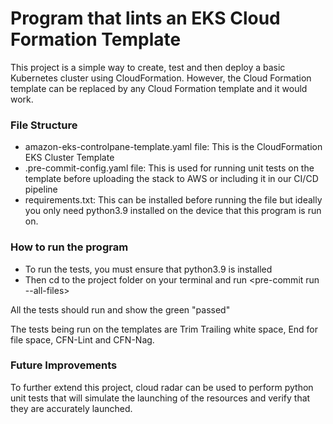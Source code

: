 # Program that lints an EKS Cloud Formation Template

This project is a simple way to create, test and then deploy a basic Kubernetes cluster using CloudFormation. However, the Cloud Formation template can be replaced by any Cloud Formation template and it would work.


### File Structure

* amazon-eks-controlpane-template.yaml file: This is the CloudFormation EKS Cluster Template
* .pre-commit-config.yaml file: This is used for running unit tests on the template before uploading the stack to AWS or including it in our CI/CD pipeline
* requirements.txt: This can be installed before running the file but ideally you only need python3.9 installed on the device that this program is run on.


### How to run the program

* To run the tests, you must ensure that python3.9 is installed
* Then cd to the project folder on your terminal and run <pre-commit run --all-files>

All the tests should run and show the green "passed"

The tests being run on the templates are Trim Trailing white space, End for file space, CFN-Lint and CFN-Nag. 

### Future Improvements

To further extend this project, cloud radar can be used to perform python unit tests that will simulate the launching of the resources and verify that they are accurately launched.
